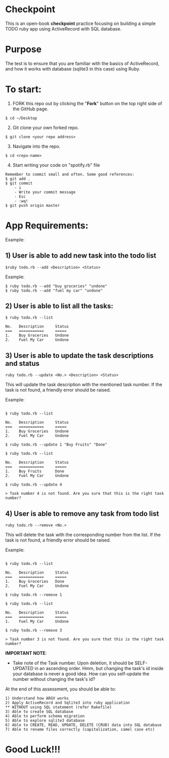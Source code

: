 # Checkpoint

This is an open-book **checkpoint** practice focusing on building a
simple TODO ruby app using ActiveRecord with SQL database.

# Purpose
The test is to ensure that you are familiar with the basics of ActiveRecord,
and how it works with database (sqlite3 in this case) using Ruby.

# To start:
1) FORK this repo out by clicking the "**Fork**" button on the top right side of the GitHub page.

```
$ cd ~/Desktop
```

2) Git clone your own forked repo.

```
$ git clone <your repo address>
```

3) Navigate into the repo.
```
$ cd <repo-name>
```

4) Start writing your code on "spotify.rb" file
```
Remember to commit small and often. Some good references:
$ git add .
$ git commit
    - i
    - Write your commit message
    - Esc
    - :wq!
$ git push origin master
```

# App Requirements:

Example:

## 1) User is able to add new task into the todo list

```
$ruby todo.rb --add <Description> <Status> 
```

Example:

```
$ ruby todo.rb --add "buy groceries" "undone"
$ ruby todo.rb --add "fuel my car" "undone"
```

## 2) User is able to list all the tasks:
```
$ ruby todo.rb --list
```
```
No.   Description     Status
===   ===========     =====
1.    Buy Groceries   Undone
2.    Fuel My Car     Undone
```


## 3) User is able to update the task descriptions and status

```
ruby todo.rb --update <No.> <Description> <Status>
```

This will update the task description with the mentioned task number.
If the task is not found, a friendly error should be raised.

Example:

```

$ ruby todo.rb --list
```
```
No.   Description     Status
===   ===========     =====
1.    Buy Groceries   Undone
2.    Fuel My Car     Undone
```

```
$ ruby todo.rb --update 1 "Buy Fruits" "Done"
```
```
$ ruby todo.rb --list
```
```
No.   Description     Status
===   ===========     =====
1.    Buy Fruits      Done
2.    Fuel My Car     Undone
```

```
$ ruby todo.rb --update 4
```

```
> Task number 4 is not found. Are you sure that this is the right task number?
```


## 4) User is able to remove any task from todo list

```
ruby todo.rb --remove <No.>
```

This will delete the task with the corresponding number from the list.
If the task is not found, a friendly error should be raised.

Example:

```

$ ruby todo.rb --list
```

```
No.   Description     Status
===   ===========     =====
1.    Buy Groceries   Done
2.    Fuel My Car     Undone
```

```
$ ruby todo.rb --remove 1
```

```
$ ruby todo.rb --list
```

```
No.   Description     Status
===   ===========     =====
1.    Fuel My Car     Undone
```

```
$ ruby todo.rb --remove 3
```

```
> Task number 3 is not found. Are you sure that this is the right task number?
```


**IMPORTANT NOTE**:

- Take note of the Task number. Upon deletion, it should be SELF-UPDATED in an ascending order.
  Hmm, but changing the task's id inside your database is never a good idea.
  How can you self-update the number without changing the task's id?


At the end of this assessment, you should be able to:
```
1) Understand how ARGV works
2) Apply ActiveRecord and Sqlite3 into ruby application
** WITHOUT using SQL statement (refer Rakefile)
3) Able to create SQL database
4) Able to perform schema migration
5) Able to explore sqlite3 database
6) Able to CREATE, READ, UPDATE, DELETE (CRUD) data into SQL database
7) Able to rename files correctly (capitalization, camel case etc)
```

# Good Luck!!!
